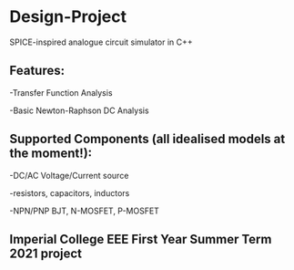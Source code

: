 # Design-Project
SPICE-inspired analogue circuit simulator in C++

## Features:

  -Transfer Function Analysis
  
  -Basic Newton-Raphson DC Analysis
  
## Supported Components (all idealised models at the moment!):

  -DC/AC Voltage/Current source
  
  -resistors, capacitors, inductors
  
  -NPN/PNP BJT, N-MOSFET, P-MOSFET
  
## Imperial College EEE First Year Summer Term 2021 project 
